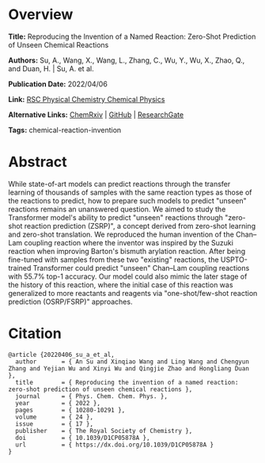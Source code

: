 # Overview
**Title:**
Reproducing the Invention of a Named Reaction: Zero-Shot Prediction of Unseen Chemical Reactions

**Authors:**
Su, A., Wang, X., Wang, L., Zhang, C., Wu, Y., Wu, X., Zhao, Q., and Duan, H. |
Su, A. et al.

**Publication Date:**
2022/04/06

**Link:**
[RSC Physical Chemistry Chemical Physics](https://pubs.rsc.org/en/content/articlelanding/2022/cp/d1cp05878a)

**Alternative Links:**
[ChemRxiv](https://chemrxiv.org/engage/chemrxiv/article-details/60d2df47c62295e1a41a9daf) |
[GitHub](https://github.com/hongliangduan/Reproducing-the-invention-of-a-named-reaction-Zero-shot-prediction-of-unseen-chemical-reactions) |
[ResearchGate](https://www.researchgate.net/publication/352701400_Reproducing_the_invention_of_a_named_reaction_zero-shot_prediction_of_unseen_chemical_reactions)

**Tags:**
chemical-reaction-invention


# Abstract
While state-of-art models can predict reactions through the transfer learning of thousands of samples with the same reaction types as those of the reactions to predict, how to prepare such models to predict "unseen" reactions remains an unanswered question.
We aimed to study the Transformer model's ability to predict "unseen" reactions through "zero-shot reaction prediction (ZSRP)", a concept derived from zero-shot learning and zero-shot translation.
We reproduced the human invention of the Chan–Lam coupling reaction where the inventor was inspired by the Suzuki reaction when improving Barton's bismuth arylation reaction.
After being fine-tuned with samples from these two "existing" reactions, the USPTO-trained Transformer could predict "unseen" Chan–Lam coupling reactions with 55.7% top-1 accuracy.
Our model could also mimic the later stage of the history of this reaction, where the initial case of this reaction was generalized to more reactants and reagents via "one-shot/few-shot reaction prediction (OSRP/FSRP)" approaches.


# Citation
```
@article {20220406_su_a_et_al,
  author       = { An Su and Xinqiao Wang and Ling Wang and Chengyun Zhang and Yejian Wu and Xinyi Wu and Qingjie Zhao and Hongliang Duan },
  title        = { Reproducing the invention of a named reaction: zero-shot prediction of unseen chemical reactions },
  journal      = { Phys. Chem. Chem. Phys. },
  year         = { 2022 },
  pages        = { 10280-10291 },
  volume       = { 24 },
  issue        = { 17 },
  publisher    = { The Royal Society of Chemistry },
  doi          = { 10.1039/D1CP05878A },
  url          = { https://dx.doi.org/10.1039/D1CP05878A }
}
```
